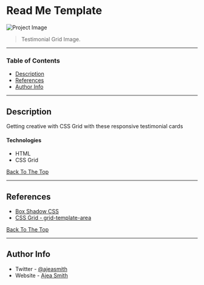 # Read Me Template

![Project Image](https://ibb.co/xqt5NqL)

> Testimonial Grid Image.

---

### Table of Contents

- [Description](#description)
- [References](#references)
- [Author Info](#author-info)

---

## Description

Getting creative with CSS Grid with these responsive testimonial cards

#### Technologies

- HTML
- CSS Grid

[Back To The Top](#read-me-template)

---

## References

- [Box Shadow CSS](https://codepen.io/thangkieu91/pen/DcuHh/)
- [CSS Grid - grid-template-area](https://developer.mozilla.org/en-US/docs/Web/CSS/grid-template-areas)

[Back To The Top](#read-me-template)

---

## Author Info

- Twitter - [@ajeasmith](https://twitter.com/ajeasmith)
- Website - [Ajea Smith](https://jamesqquick.com)

